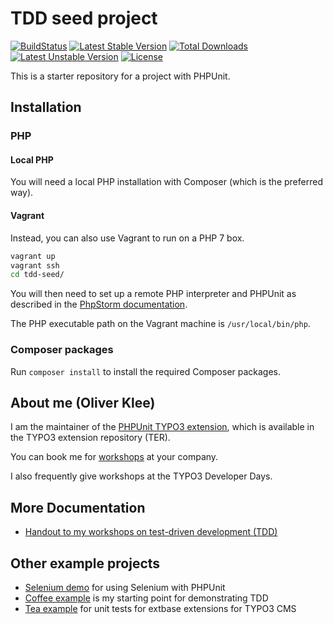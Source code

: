 # TDD seed project

[![BuildStatus](https://github.com/oliverklee/tdd-seed/workflows/CI/badge.svg?branch=main)](https://github.com/oliverklee/tdd-seed/actions)
[![Latest Stable Version](https://poser.pugx.org/oliverklee/tdd-seed/v/stable.svg)](https://packagist.org/packages/oliverklee/tdd-seed)
[![Total Downloads](https://poser.pugx.org/oliverklee/tdd-seed/downloads.svg)](https://packagist.org/packages/oliverklee/tdd-seed)
[![Latest Unstable Version](https://poser.pugx.org/oliverklee/tdd-seed/v/unstable.svg)](https://packagist.org/packages/oliverklee/tdd-seed)
[![License](https://poser.pugx.org/oliverklee/tdd-seed/license.svg)](https://packagist.org/packages/oliverklee/tdd-seed)


This is a starter repository for a project with PHPUnit.


## Installation

### PHP

#### Local PHP

You will need a local PHP installation with Composer (which is the
preferred way).

#### Vagrant

Instead, you can also use Vagrant to run on a PHP 7 box.

```bash
vagrant up
vagrant ssh
cd tdd-seed/
```

You will then need to set up a remote PHP interpreter and PHPUnit as described
in the [PhpStorm documentation](https://confluence.jetbrains.com/display/PhpStorm/Running+PHPUnit+tests+over+SSH+on+a+remote+server+with+PhpStorm).

The PHP executable path on the Vagrant machine is `/usr/local/bin/php`.


### Composer packages

Run `composer install` to install the required Composer packages.


## About me (Oliver Klee)

I am the maintainer of the
[PHPUnit TYPO3 extension](http://typo3.org/extensions/repository/view/phpunit),
which is available in the TYPO3 extension repository (TER).

You can book me for
[workshops](https://www.oliverklee.de/workshops/workshops.html)
at your company.

I also frequently give workshops at the TYPO3 Developer Days.


## More Documentation

* [Handout to my workshops on test-driven development (TDD)](https://github.com/oliverklee/tdd-reader)


## Other example projects

* [Selenium demo](https://github.com/oliverklee/selenium-demo)
  for using Selenium with PHPUnit
* [Coffee example](https://github.com/oliverklee/coffee)
  is my starting point for demonstrating TDD
* [Tea example](https://github.com/oliverklee/ext_tea)
  for unit tests for extbase extensions for TYPO3 CMS
